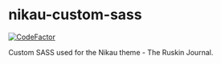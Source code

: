 # nikau-custom-sass
[![CodeFactor](https://www.codefactor.io/repository/github/joshuadowding/nikau-custom-sass/badge)](https://www.codefactor.io/repository/github/joshuadowding/nikau-custom-sass)

Custom SASS used for the Nikau theme - The Ruskin Journal.
